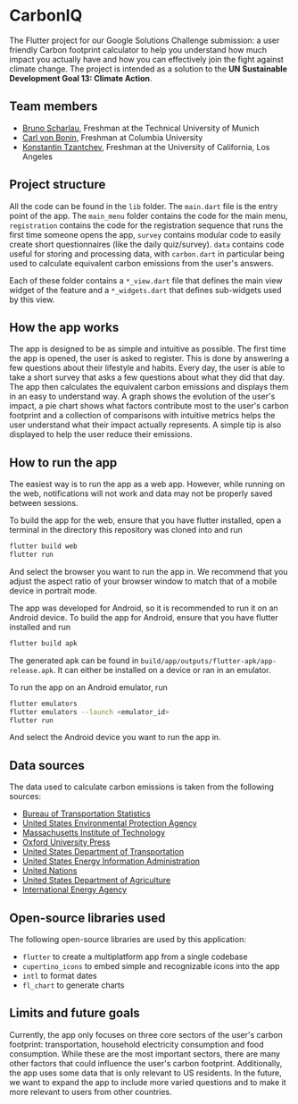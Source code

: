 # CarbonIQ

The Flutter project for our Google Solutions Challenge submission: a user friendly Carbon footprint calculator to help you understand how much impact you actually have and how you can effectively join the fight against climate change. The project is intended as a solution to the **UN Sustainable Development Goal 13: Climate Action**.

## Team members
- [Bruno Scharlau](https://github.com/BrunoScharlau), Freshman at the Technical University of Munich
- [Carl von Bonin](https://github.com/carl-vbn), Freshman at Columbia University
- [Konstantin Tzantchev](https://github.com/konstantintzt), Freshman at the University of California, Los Angeles

## Project structure

All the code can be found in the `lib` folder. The `main.dart` file is the entry point of the app.
The `main_menu` folder contains the code for the main menu, `registration` contains the code for the registration sequence that runs the first time someone opens the app, `survey` contains modular code to easily create short questionnaires (like the daily quiz/survey). `data` contains code useful for storing and processing data, with `carbon.dart` in particular being used to calculate equivalent carbon emissions from the user's answers.

Each of these folder contains a `*_view.dart` file that defines the main view widget of the feature and a `*_widgets.dart` that defines sub-widgets used by this view.

## How the app works
The app is designed to be as simple and intuitive as possible. The first time the app is opened, the user is asked to register. This is done by answering a few questions about their lifestyle and habits. Every day, the user is able to take a short survey that asks a few questions about what they did that day. The app then calculates the equivalent carbon emissions and displays them in an easy to understand way. A graph shows the evolution of the user's impact, a pie chart shows what factors contribute most to the user's carbon footprint and a collection of comparisons with intuitive metrics helps the user understand what their impact actually represents. A simple tip is also displayed to help the user reduce their emissions.

## How to run the app
The easiest way is to run the app as a web app. However, while running on the web, notifications will not work and data may not be properly saved between sessions.

To build the app for the web, ensure that you have flutter installed, open a terminal in the directory this repository was cloned into and run
```bash
flutter build web
flutter run
```
And select the browser you want to run the app in. We recommend that you adjust the aspect ratio of your browser window to match that of a mobile device in portrait mode.

The app was developed for Android, so it is recommended to run it on an Android device. To build the app for Android, ensure that you have flutter installed and run
```bash
flutter build apk
```
The generated apk can be found in `build/app/outputs/flutter-apk/app-release.apk`.
It can either be installed on a device or ran in an emulator.

To run the app on an Android emulator, run
```bash
flutter emulators
flutter emulators --launch <emulator_id>
flutter run
```
And select the Android device you want to run the app in.

## Data sources
The data used to calculate carbon emissions is taken from the following sources:
- [Bureau of Transportation Statistics](https://www.bts.gov/content/estimated-national-average-vehicle-emissions-rates-vehicle-vehicle-type-using-gasoline-and)
- [United States Environmental Protection Agency][1]
- [Massachusetts Institute of Technology](https://climate.mit.edu/ask-mit/are-electric-vehicles-definitely-better-climate-gas-powered-cars)
- [Oxford University Press](https://academic.oup.com/tse/article/1/2/164/5631920)
- [United States Department of Transportation](https://www.transit.dot.gov/sites/fta.dot.gov/files/docs/PublicTransportationsRoleInRespondingToClimateChange2010.pdf)
- [United States Energy Information Administration](https://www.eia.gov/tools/faqs/faq.php?id=74&t=11)
- [United Nations](https://www.un.org/en/actnow/ten-actions)
- [United States Department of Agriculture](https://www.usda.gov/media/blog/2015/03/17/power-one-tree-very-air-we-breathe)
- [International Energy Agency](https://www.iea.org/commentaries/the-world-s-top-1-of-emitters-produce-over-1000-times-more-co2-than-the-bottom-1)

## Open-source libraries used
The following open-source libraries are used by this application:
- `flutter` to create a multiplatform app from a single codebase
- `cupertino_icons` to embed simple and recognizable icons into the app
- `intl` to format dates
- `fl_chart` to generate charts

## Limits and future goals
Currently, the app only focuses on three core sectors of the user's carbon footprint: transportation, household electricity consumption and food consumption. While these are the most important sectors, there are many other factors that could influence the user's carbon footprint. Additionally, the app uses some data that is only relevant to US residents. In the future, we want to expand the app to include more varied questions and to make it more relevant to users from other countries.

[1]: https://nepis.epa.gov/Exe/ZyNET.exe/P100JPPH.TXT?ZyActionD=ZyDocument&Client=EPA&Index=2011+Thru+2015&Docs=&Query=&Time=&EndTime=&SearchMethod=1&TocRestrict=n&Toc=&TocEntry=&QField=&QFieldYear=&QFieldMonth=&QFieldDay=&IntQFieldOp=0&ExtQFieldOp=0&XmlQuery=&File=D%3A%5Czyfiles%5CIndex%20Data%5C11thru15%5CTxt%5C00000011%5CP100JPPH.txt&User=ANONYMOUS&Password=anonymous&SortMethod=h%7C-&MaximumDocuments=1&FuzzyDegree=0&ImageQuality=r75g8/r75g8/x150y150g16/i425&Display=hpfr&DefSeekPage=x&SearchBack=ZyActionL&Back=ZyActionS&BackDesc=Results%20page&MaximumPages=1&ZyEntry=1&SeekPage=x&ZyPURL